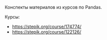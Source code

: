 Конспекты материалов из курсов по Pandas.

Курсы: 
* https://stepik.org/course/174774/
* https://stepik.org/course/122126/

